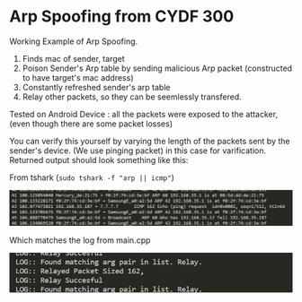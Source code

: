 # Arp Spoofing from CYDF 300

Working Example of Arp Spoofing.

1. Finds mac of sender, target
2. Poison Sender's Arp table by sending malicious Arp packet (constructed to have target's mac address)
3. Constantly refreshed sender's arp table
4. Relay other packets, so they can be seemlessly transfered.

Tested on Android Device : all the packets were exposed to the attacker,
(even though there are some packet losses)

You can verify this yourself by varying the length of the packets sent by the sender's device. (We use pinging packet) in this case for varification. Returned output should look something like this:


From tshark (`sudo tshark -f "arp || icmp"`)

<p align="center">
  <img src="./arp-spoofing.png" alt="modelfig"/>
</p>

Which matches the log from main.cpp

<p align="center">
  <img src="./relay-example.png" alt="modelfig"/>
</p>


